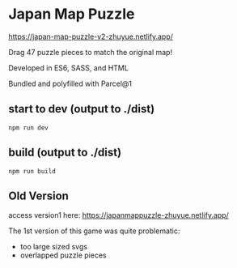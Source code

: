# Japan Map Puzzle

https://japan-map-puzzle-v2-zhuyue.netlify.app/

Drag 47 puzzle pieces to match the original map!

Developed in ES6, SASS, and HTML

Bundled and polyfilled with Parcel@1

## start to dev (output to ./dist)
```
npm run dev
```

## build (output to ./dist)
```
npm run build
```

## Old Version
access version1 here: https://japanmappuzzle-zhuyue.netlify.app/

The 1st version of this game was quite problematic:
- too large sized svgs
- overlapped puzzle pieces


